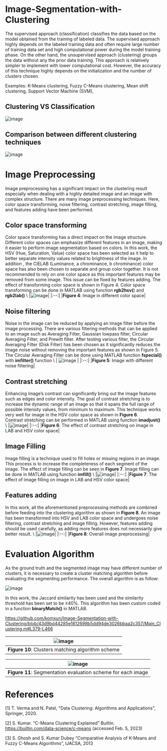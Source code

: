 # Image-Segmentation-with-Clustering
The supervised approach (classification) classifies the data based on the model obtained from the training of labeled data. 
The supervised approach highly depends on the labeled training data and often require large number of training data set and 
high computational power during the model training phase. On the other hand, the unsupervised approach (clustering) groups the data without any the prior data training. 
This approach is relatively simpler to implement with lower computational cost. However, the accuracy of this technique highly depends on the initialization 
and the number of clusters chosen.

Examples: K-Means clustering, Fuzzy C-Means clustering, Mean shift clustering, Support Vector Machine (SVM), 

## Clustering VS Classification
![image](https://github.com/komxun/Image-Segmentation-with-Clustering/assets/133139057/8c174b56-c4ad-45f2-8c60-9c1426c2e728)

## Comparison between different clustering techniques
![image](https://github.com/komxun/Image-Segmentation-with-Clustering/assets/133139057/651e8aaa-74a5-4dba-bbe0-bed782b1e737)



# Image Preprocessing
Image preprocessing has a significant impact on the clustering result especially when dealing with a highly detailed image and an image with complex structure. 
There are many image preprocessing techniques. Here, color space transforming, noise filtering, contrast stretching, image filling, and features adding have been performed. 

## Color space transforming
Color space transforming has a direct impact on the image structure. 
Different color spaces can emphasize different features in an image, making it easier to perform image segmentation based on colors. 
In this work, the HSV (Hue, Saturation, Value) color space has been selected as it help to better separate intensity values related to brightness of the image. 
In addition , the CIELAB (Luminance, a chrominance, b chrominance) color space has also been chosen to separate and group color together. 
It is not recommended to rely on one color space as this important features may be removed from some image. 
This issue can be fixed by features adding. The effect of transforming color space is shown in Figure 4. 
Color space transforming can be done in MATLAB using function **rgb2hsv(**) and **rgb2lab()** \\
|![image](https://github.com/komxun/Image-Segmentation-with-Clustering/assets/133139057/7c5e91c4-6dad-4f0c-9a0c-0a419e7e7f98)|
|:--:|
|**Figure 4**: Image in different color space|

## Noise filtering
Noise in the image can be reduced by applying an image filter before the image processing. There are various filtering methods that can be applied to an image such as 
Averaging Filter, Gaussian lowpass filter, Circular Averaging Filter, and Prewitt filter.
After testing various filter, the Circular Averaging Filter (Disk Filter) has been chosen as it significantly reduces the image noise without removing the important features 
as shown in Figure 5. The Circular Averaging Filter can be done using MATLAB function **fspecial()** with **imfilter()** function \\
| ![image](https://github.com/komxun/Image-Segmentation-with-Clustering/assets/133139057/6f711200-66cf-41d9-816c-7e43720900da) |
|:--:|
|**Figure 5**: Image with different noise filtering|

## Contrast stretching
Enhancing image’s contrast can significantly bring out the image features such as edges and color intensity. 
The goal of contrast stretching is to increase the dynamic range of an image so that it spans the full range of possible intensity values, from minimum to maximum. 
This technique works very well for image in the HSV color space as shown in **Figure 6**.  
Contrast stretching can be performed in MATLAB using function **imadjust()** \\
|![image](https://github.com/komxun/Image-Segmentation-with-Clustering/assets/133139057/380fba02-83de-4601-98cd-8556391fbeb5)|
|:--:|
|**Figure 6**: The effect of contrast stretching on image in LAB and HSV color space|

## Image Filling
Image filling is a technique used to fill holes or missing regions in an image. This process is to increase the completeness of each segment of the image. 
The effect of image filling can be seen in **Figure 7**. Image filling can be done in MATLAB using function **imfill()** \\
|![image](https://github.com/komxun/Image-Segmentation-with-Clustering/assets/133139057/1f546d54-7053-4b30-8fcc-5767700ad2b3)|
|:--:|
|**Figure 7**: The effect of image filling on image in LAB and HSV color space|

## Features adding
In this work, all the aforementioned preprocessing methods are combined before feeding into the clustering algorithm as shown in **Figure 8**. 
An image has been transformed into HSV and LAB color space and undergoes noise filtering, contrast stretching and image filling. 
However, features adding should be used carefully, as adding more features does not necessarily give better result. \\
|![image](https://github.com/komxun/Image-Segmentation-with-Clustering/assets/133139057/c9609f01-6c4e-431d-ac94-e7b90a432a6e)|
|:--:|
|**Figure 8**: Overall image preprocessing|

# Evaluation Algorithm
As the ground truth and the segmented image may have different number of clusters, it is necessary to create a cluster matching algorithm 
before evaluating the segmenting performance. The overall algorithm is as follow:

![image](https://github.com/komxun/Image-Segmentation-with-Clustering/assets/133139057/ecadb916-612a-4518-9761-cdfeb3548c09)

In this work, the Jaccard similarity has been used and the similarity threshold has been set to be
≥40%. This algorithm has been custom coded in a function **binaryMatch()** in MATLAB.

https://github.com/komxun/Image-Segmentation-with-Clustering/blob/43d9bd44285e1812698b5dd94de3026bbaa2c357/Main_Clustering.m#L379-L466

|![image](https://github.com/komxun/Image-Segmentation-with-Clustering/assets/133139057/61d84a89-97fe-4bd9-9e25-c6780178044b)|
|:--:|
|**Figure 10**: Clusters matching algorithm scheme|

|![image](https://github.com/komxun/Image-Segmentation-with-Clustering/assets/133139057/668a1ae4-f0e0-4882-996f-0717310368ab)|
|:--:|
|**Figure 11**: Segmentation evaluation scheme for each image|


# References
[1] T. Verma and N. Patel, "Data Clustering: Algorithms and Applications", Springer, 2020. 

[2] S. Kumar. “C-Means Clustering Explained” Builtin.  https://builtin.com/data-science/c-means (accessed Feb. 5, 2023)

[3] S. Ghosh and  S. Kumar Dubey “Comparative Analysis of K-Means and Fuzzy C-Means Algorithms”, IJACSA, 2013 







